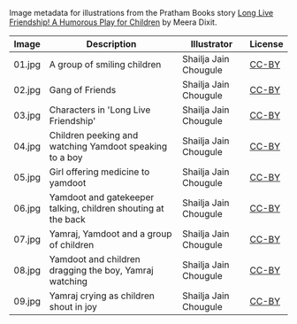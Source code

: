 Image metadata for illustrations from the Pratham Books story [Long Live Friendship! A Humorous Play for Children](https://storyweaver.org.in/stories/3787-long-live-friendship-a-humorous-play-for-children) by Meera Dixit.

Image | Description | Illustrator | License
----- | ----------- | ----------- | -------
01.jpg | A group of smiling children | Shailja Jain Chougule | [CC-BY](https://creativecommons.org/licenses/by/4.0/)
02.jpg | Gang of Friends | Shailja Jain Chougule | [CC-BY](https://creativecommons.org/licenses/by/4.0/)
03.jpg | Characters in 'Long Live Friendship' | Shailja Jain Chougule | [CC-BY](https://creativecommons.org/licenses/by/4.0/)
04.jpg | Children peeking and watching Yamdoot speaking to a boy | Shailja Jain Chougule | [CC-BY](https://creativecommons.org/licenses/by/4.0/)
05.jpg | Girl offering medicine to yamdoot | Shailja Jain Chougule | [CC-BY](https://creativecommons.org/licenses/by/4.0/)
06.jpg | Yamdoot and gatekeeper talking, children shouting at the back | Shailja Jain Chougule | [CC-BY](https://creativecommons.org/licenses/by/4.0/)
07.jpg | Yamraj, Yamdoot and a group of children | Shailja Jain Chougule | [CC-BY](https://creativecommons.org/licenses/by/4.0/)
08.jpg | Yamdoot and children dragging the boy, Yamraj watching | Shailja Jain Chougule | [CC-BY](https://creativecommons.org/licenses/by/4.0/)
09.jpg | Yamraj crying as children shout in joy | Shailja Jain Chougule | [CC-BY](https://creativecommons.org/licenses/by/4.0/)
